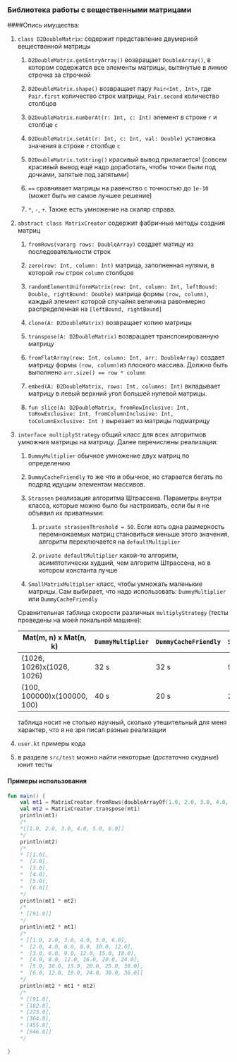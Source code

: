 ### Библиотека работы с вещественными матрицами

####Опись имущества:

1. `class D2DoubleMatrix`: содержит представление двумерной
вещественной матрицы
    1. `D2DoubleMatrix.getEntryArray()` возвращает
    `DoubleArray()`, в котором содержатся все
       элементы матрицы, вытянутые в линию строчка за строчкой
       
    2. `D2DoubleMatrix.shape()` возвращает пару `Pair<Int, Int>`,
    где `Pair.first` количество строк матрицы, 
       `Pair.second` количество столбцов
       
    3. `D2DoubleMatrix.numberAt(r: Int, c: Int)` элемент
    в строке `r` и столбце `c`
       
    4. `D2DoubleMatrix.setAt(r: Int, c: Int, val: Double)` установка
    значения в строке `r` столбце `c`
       
    5. `D2DoubleMatrix.toString()` красивый вывод прилагается! (совсем красивый вывод ещё надо доработать,
       чтобы точки были под дочками, запятые под запятыми)
    
    6. `==` сравнивает матрицы на равенство с точностью до `1e-10`
       (может быть не самое лучшее решение)
       
    7. `*`, `-`, `+`. Также есть умножение на скаляр справа.

2. `abstract class MatrixCreator` содержит фабричные методы создния матриц
    1. `fromRows(vararg rows: DoubleArray)` создает матицу из последовательности строк
    
    2. `zero(row: Int, column: Int)` матрица, заполненная нулями, в которой 
    `row` строк `column` столбцов
       
    3. `randomElementUniformMatrix(row: Int, column: Int, leftBound: Double, rightBound: Double)` матрица формы
    `(row, column)`, каждый элемент которой случайня величина равонмерно распределенная на `[leftBound, rightBound]`
       
    4. `clone(A: D2DoubleMatrix)` возвращает копию матрицы
    
    5. `transpose(A: D2DoubleMatrix)` возвращает транспонированную матрицу
    
    6. `fromFlatArray(row: Int, column: Int, arr: DoubleArray)` создает матрицу формы `(row, column)`из плоского 
    массива. Должно быть выполнено `arr.size() == row * column`
       
    7. `embed(A: D2DoubleMatrix, rows: Int, columns: Int)` вкладывает матрицу в левый верхний угол
    большей нулевой матрицы.
       
    8. `fun slice(A: D2DoubleMatrix,
       fromRowInclusive: Int,
       toRowExclusive: Int,
       fromColumnInclusive: Int,
       toColumnExclusive: Int
       )` вырезает из матрицы подматрицу
    
3. `interface multiplyStrategy` общий класс для всех алгоритмов умножния матрицы
на матрицу. Далее перечислены реализации:
   
    1. `DummyMultiplier` обычное умножение двух матриц по определению
    
    2. `DummyCacheFriendly` то же что и обычное, но старается бегать 
    по подряд идущим элементам массивов.
       
    3. `Strassen` реализация алгоритма Штрассена. Параметры внутри класса, которые можно было бы настраивать, если бы
       я не объявил их приватными:
        1. `private strassenThreshold = 50`. Если хоть одна размерность перемножаемых матриц становиться меньше этого значения,
        алгоритм переключается на `defaultMultiplier`
           
        2. `private defaultMultiplier` какой-то алгоритм, асимптотически худший, чем алгоритм Штрассена,
        но в котором константа лучше
       
    4. `SmallMatrixMultiplier` класс, чтобы умножать маленькие матрицы.
    Сам выбирает, что надо использовать: `DummyMultiplier` или `DummyCacheFriendly` 
       
    Сравнительная таблица скорости различных `multiplyStrategy` (тесты проведены на моей локальной
   машине):
    
    |Mat(m, n) x Mat(n, k)|`DummyMultiplier`|`DummyCacheFriendly`|`Strassen`|
    |---------------------|-----------------|--------------------|----------|
    |(1026, 1026)x(1026, 1026)|32 s         | 32 s               |9 s       |
    |(100, 100000)x(100000, 100)|40 s       |20 s                |20 s      |

    таблица носит не столько научный, сколько утешительный для меня характер,
    что я не зря писал разные реализации
   
    
    

5. `user.kt` примеры кода

6. в разделе `src/test` можно найти некоторые (достаточно скудные) юнит тесты

#### Примеры использования

```kotlin
fun main() {
    val mt1 = MatrixCreator.fromRows(doubleArrayOf(1.0, 2.0, 3.0, 4.0, 5.0, 6.0))
    val mt2 = MatrixCreator.transpose(mt1)
    println(mt1)
    /*
    *[[1.0, 2.0, 3.0, 4.0, 5.0, 6.0]]
    */
    println(mt2)
    /*
    * [[1.0],
    *  [2.0],
    *  [3.0],
    *  [4.0],
    *  [5.0],
    *  [6.0]]
    */
    println(mt1 * mt2)
    /*
    * [[91.0]]
    */
    println(mt2 * mt1)
    /*
    * [[1.0, 2.0, 3.0, 4.0, 5.0, 6.0],
    *  [2.0, 4.0, 6.0, 8.0, 10.0, 12.0],
    *  [3.0, 6.0, 9.0, 12.0, 15.0, 18.0],
    *  [4.0, 8.0, 12.0, 16.0, 20.0, 24.0],
    *  [5.0, 10.0, 15.0, 20.0, 25.0, 30.0],
    *  [6.0, 12.0, 18.0, 24.0, 30.0, 36.0]]
    */
    println(mt2 * mt1 * mt2)
    /*
    * [[91.0],
    * [182.0],
    * [273.0],
    * [364.0],
    * [455.0],
    * [546.0]]
    */
    
}
```